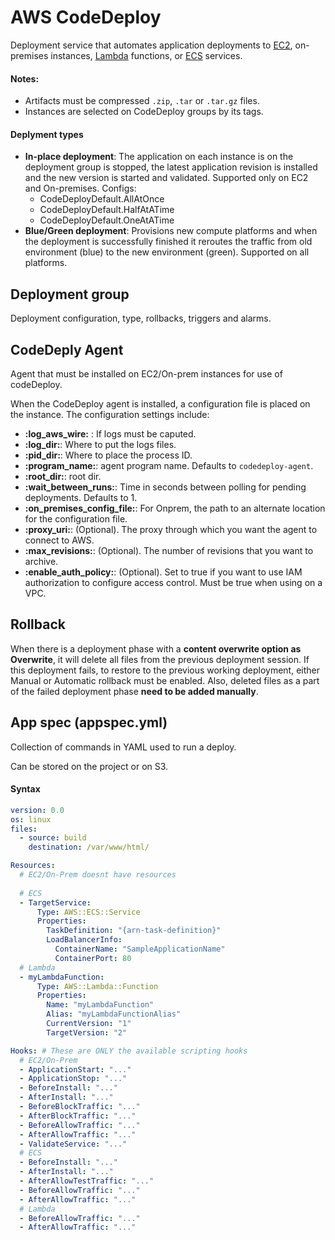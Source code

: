 # AWS CodeDeploy

Deployment service that automates application deployments to [EC2](EC2.md), on-premises instances, [Lambda](Lambda.m2) functions, or [ECS](ECS.md) services.

#### Notes:
- Artifacts must be compressed `.zip`, `.tar` or `.tar.gz` files.
- Instances are selected on CodeDeploy groups by its tags.

#### Deplyment types
- **In-place deployment**: The application on each instance is on the deployment group is stopped, the latest application revision is installed and the new version is started and validated. Supported only on EC2 and On-premises. Configs:
    - CodeDeployDefault.AllAtOnce
    - CodeDeployDefault.HalfAtATime
    - CodeDeployDefault.OneAtATime
- **Blue/Green deployment**: Provisions new compute platforms and when the deployment is successfully finished it reroutes the traffic from old environment (blue) to the new environment (green). Supported on all platforms.

## Deployment group

Deployment configuration, type, rollbacks, triggers and alarms.

## CodeDeply Agent

Agent that must be installed on EC2/On-prem instances for use of codeDeploy.

When the CodeDeploy agent is installed, a configuration file is placed on the instance. The configuration settings include:
- **:log_aws_wire:** : If logs must be caputed.
- **:log_dir:**: Where to put the logs files.
- **:pid_dir:**: Where to place the process ID.
- **:program_name:**: agent program name. Defaults to `codedeploy-agent`.
- **:root_dir:**: root dir.
- **:wait_between_runs:**: Time in seconds between polling for pending deployments. Defaults to 1.
- **:on_premises_config_file:**: For Onprem, the path to an alternate location for the configuration file.
- **:proxy_uri:**: (Optional). The proxy through which you want the agent to connect to AWS.
- **:max_revisions:**: (Optional). The number of revisions that you want to archive.
- **:enable_auth_policy:**: (Optional). Set to true if you want to use IAM authorization to configure access control. Must be true when using on a VPC.

## Rollback

When there is a deployment phase with a **content overwrite option as Overwrite**, it will delete all files from the previous deployment session. If this deployment fails, to restore to the previous working deployment, either Manual or Automatic rollback must be enabled. Also, deleted files as a part of the failed deployment phase **need to be added manually**.

## App spec (appspec.yml)

Collection of commands in YAML used to run a deploy.

Can be stored on the project or on S3.

#### Syntax

```yaml
version: 0.0
os: linux
files:
  - source: build
    destination: /var/www/html/

Resources:
  # EC2/On-Prem doesnt have resources
  
  # ECS
  - TargetService:
      Type: AWS::ECS::Service
      Properties:
        TaskDefinition: "{arn-task-definition}"
        LoadBalancerInfo:
          ContainerName: "SampleApplicationName"
          ContainerPort: 80
  # Lambda
  - myLambdaFunction:
      Type: AWS::Lambda::Function
      Properties:
        Name: "myLambdaFunction"
        Alias: "myLambdaFunctionAlias"
        CurrentVersion: "1"
        TargetVersion: "2"

Hooks: # These are ONLY the available scripting hooks
  # EC2/On-Prem
  - ApplicationStart: "..."
  - ApplicationStop: "..."
  - BeforeInstall: "..."
  - AfterInstall: "..."
  - BeforeBlockTraffic: "..."
  - AfterBlockTraffic: "..."
  - BeforeAllowTraffic: "..."
  - AfterAllowTraffic: "..."
  - ValidateService: "..."
  # ECS
  - BeforeInstall: "..."
  - AfterInstall: "..."
  - AfterAllowTestTraffic: "..."
  - BeforeAllowTraffic: "..."
  - AfterAllowTraffic: "..."
  # Lambda
  - BeforeAllowTraffic: "..."
  - AfterAllowTraffic: "..."
```